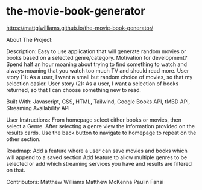 # the-movie-book-generator

https://mattglwilliams.github.io/the-movie-book-generator/


About The Project:

Description: 
Easy to use application that will generate random movies or books based on a selected genre/category. 
Motivation for development? 
Spend half an hour moaning about trying to find something to watch and always moaning that you watch too much TV and should read more.
User story (1): 
As a user, I want a small but random choice of movies, so that my selection easier. 
User story (2): 
As a user, I want a selection of books returned, so that I can choose something new to read.

Built With:
Javascript, CSS, HTML, Tailwind, Google Books API, tMBD APi, Streaming Availability API

User Instructions: 
From homepage select either books or movies, then select a Genre. After selecting a genre view the information provided on the results cards. Use the back button to navigate to homepage to repeat on the other section.

Roadmap:
Add a feature where a user can save movies and books which will append to a saved section
Add feature to allow multiple genres to be selected or add which streaming services you have and results are filtered on that.


Contributors:
Matthew Williams
Matthew McKenna
Paulin Fansi
